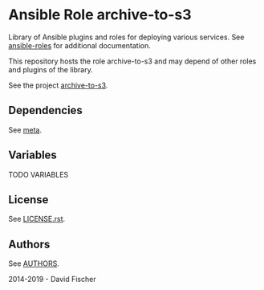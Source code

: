 # Ansible Role archive-to-s3

Library of Ansible plugins and roles for deploying various services.
See [ansible-roles](https://github.com/davidfischer-ch/ansible-roles) for additional documentation.

This repository hosts the role archive-to-s3 and may depend of other roles and plugins of the library.

See the project [archive-to-s3](https://github.com/davidfischer-ch/archive-to-s3).

## Dependencies

See [meta](meta/main.yml).

## Variables

TODO VARIABLES

## License

See [LICENSE.rst](LICENSE.rst).

## Authors

See [AUTHORS](AUTHORS).

2014-2019 - David Fischer
